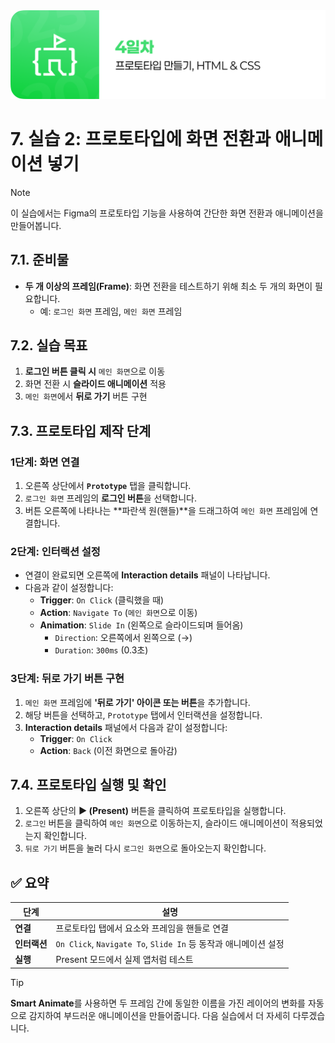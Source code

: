 <img src="./header.png" />

# 7. 실습 2: 프로토타입에 화면 전환과 애니메이션 넣기

> [!NOTE]  
> 이 실습에서는 Figma의 프로토타입 기능을 사용하여 간단한 화면 전환과 애니메이션을 만들어봅니다.

## 7.1. 준비물

- **두 개 이상의 프레임(Frame)**: 화면 전환을 테스트하기 위해 최소 두 개의 화면이 필요합니다.
  - 예: `로그인 화면` 프레임, `메인 화면` 프레임

## 7.2. 실습 목표

1. **로그인 버튼 클릭 시** `메인 화면`으로 이동
2. 화면 전환 시 **슬라이드 애니메이션** 적용
3. `메인 화면`에서 **뒤로 가기** 버튼 구현

## 7.3. 프로토타입 제작 단계

### 1단계: 화면 연결

1. 오른쪽 상단에서 **`Prototype`** 탭을 클릭합니다.
2. `로그인 화면` 프레임의 **로그인 버튼**을 선택합니다.
3. 버튼 오른쪽에 나타나는 **파란색 원(핸들)**을 드래그하여 `메인 화면` 프레임에 연결합니다.

### 2단계: 인터랙션 설정

- 연결이 완료되면 오른쪽에 **Interaction details** 패널이 나타납니다.
- 다음과 같이 설정합니다:
  - **Trigger**: `On Click` (클릭했을 때)
  - **Action**: `Navigate To` (`메인 화면`으로 이동)
  - **Animation**: `Slide In` (왼쪽으로 슬라이드되며 들어옴)
    - `Direction`: 오른쪽에서 왼쪽으로 (→)
    - `Duration`: `300ms` (0.3초)

### 3단계: 뒤로 가기 버튼 구현

1. `메인 화면` 프레임에 **'뒤로 가기' 아이콘 또는 버튼**을 추가합니다.
2. 해당 버튼을 선택하고, `Prototype` 탭에서 인터랙션을 설정합니다.
3. **Interaction details** 패널에서 다음과 같이 설정합니다:
   - **Trigger**: `On Click`
   - **Action**: `Back` (이전 화면으로 돌아감)

## 7.4. 프로토타입 실행 및 확인

1. 오른쪽 상단의 **▶️ (Present)** 버튼을 클릭하여 프로토타입을 실행합니다.
2. `로그인` 버튼을 클릭하여 `메인 화면`으로 이동하는지, 슬라이드 애니메이션이 적용되었는지 확인합니다.
3. `뒤로 가기` 버튼을 눌러 다시 `로그인 화면`으로 돌아오는지 확인합니다.

## ✅ 요약

| 단계         | 설명                                                       |
| ------------ | ---------------------------------------------------------- |
| **연결**     | 프로토타입 탭에서 요소와 프레임을 핸들로 연결              |
| **인터랙션** | `On Click`, `Navigate To`, `Slide In` 등 동작과 애니메이션 설정 |
| **실행**     | Present 모드에서 실제 앱처럼 테스트                        |

> [!TIP]
> **Smart Animate**를 사용하면 두 프레임 간에 동일한 이름을 가진 레이어의 변화를 자동으로 감지하여 부드러운 애니메이션을 만들어줍니다. 다음 실습에서 더 자세히 다루겠습니다.